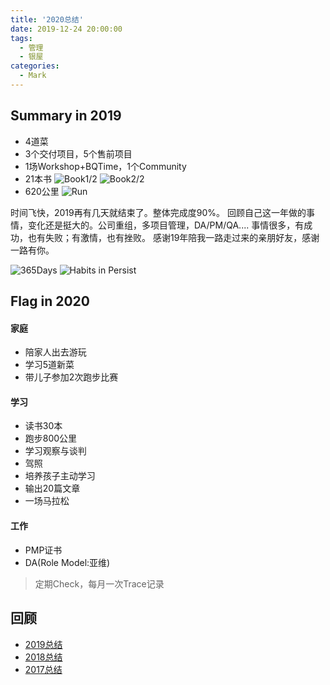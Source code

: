```yaml
---
title: '2020总结'
date: 2019-12-24 20:00:00
tags:
  - 管理
  - 银屋
categories:
  - Mark
---
```


## Summary in 2019

- 4道菜
- 3个交付项目，5个售前项目
- 1场Workshop+BQTime，1个Community 
- 21本书
![Book1/2](/img/2020/Book-1.png)
![Book2/2](/img/2020/Book-2.png)
- 620公里
![Run](/img/2020/RunRecord.png)


<!--more-->

时间飞快，2019再有几天就结束了。整体完成度90%。
回顾自己这一年做的事情，变化还是挺大的。公司重组，多项目管理，DA/PM/QA....
事情很多，有成功，也有失败；有激情，也有挫败。
感谢19年陪我一路走过来的亲朋好友，感谢一路有你。

![365Days](/img/2020/TickTick1.png)
![Habits in Persist](/img/2020/TickTick2.png)

## Flag in 2020

#### 家庭

- 陪家人出去游玩
- 学习5道新菜
- 带儿子参加2次跑步比赛

#### 学习

- 读书30本
- 跑步800公里
- 学习观察与谈判
- 驾照
- 培养孩子主动学习
- 输出20篇文章
- 一场马拉松

#### 工作  

- PMP证书
- DA(Role Model:亚维)

> 定期Check，每月一次Trace记录

## 回顾

- [2019总结](https://shiyuanjie.cn/2019/01/12/2019%E6%80%BB%E7%BB%93/)
- [2018总结](http://shiyuanjie.cn/2018/01/08/2018%E6%80%BB%E7%BB%93/)
- [2017总结](http://shiyuanjie.cn/2016/12/28/2017%E6%80%BB%E7%BB%93/)
